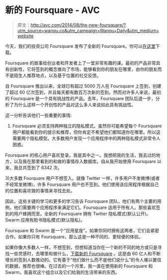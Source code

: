 # 新的 Foursquare - AVC

> 原文：<http://avc.com/2014/08/the-new-foursquare/?utm_source=wanqu.co&utm_campaign=Wanqu+Daily&utm_medium=website>

今天，我们的投资公司 Foursquare 发布了全新的 Foursquare。你可以[在这里](https://foursquare.com/download)下载。

Foursquare 的故事给创业者和开发者上了一堂非常有趣的课。最初的产品非常具有创新性，它将签到的概念推向了市场，能够看到你的朋友在哪里，由你的朋友而不是陌生人推荐地点，以及基于位置的社交反馈。

自 Foursquare 推出以来，全球已有超过 5000 万人在 Foursquare 上签到，创建了超过 60 亿次签到，并且每天都有数百万次新的签到。然而对许多人来说，最初的 Foursquare 是一个具有挑战性的产品。去年，Foursquare 团队后退一步，分析了为什么这样一个开创性的产品对这么多人来说如此具有挑战性。

这一分析告诉他们一些重要的事情:

1) Foursquare 必须支持两种独立的隐私模式。虽然你可能希望每个 Foursquare 用户都能看到你的提示和推荐，但你肯定不希望他们都知道你在哪里。所以这需要两个隐私模型。大多数用户发现一个应用程序中的两种隐私模式非常令人困惑。

Foursquare 的核心用户喜欢登录。我是其中之一。我想把我的生活，我去过的地方，以及我在那里看到的和做的事情存入数据库。自从我开始使用 Foursquare 以来，我总共签到了 6342 次。

3)大多数 Fourquare 用户不想签入。就像 Twitter 一样，许多用户不发微博(或者不经常发微博)，许多 Foursquare 用户也不签到。他们使用该应用程序根据自己的位置和喜欢做的事情来寻找去处。

因此，这些关键的学习和更多的学习告诉 Foursquare 团队，他们有两个主要的用例，他们需要两个应用程序来满足它们。Foursquare 适用于所有人。那些喜欢签到的用户蜂拥而至。全新的 Foursquare 拥有 Twitter 隐私模式(默认公开)。Swarm 应用有脸书隐私模式(默认隐私)。

Foursquare 和 Swarm 是一个“应用星座”。如果你同时拥有这两者，它们会紧密合作。如果你只有 Foursquare，那么这是一种不同的、更轻便的体验。

如果你像大多数人一样，不想签到，但想知道当你在一个新的不同的地方或只是寻找一些灵感时，去哪里和做什么，[下载新的 Foursquare](https://foursquare.com/download) 。这是由 60 亿人和不断增长的签到人数推动的。它有基于“他们做什么而不是他们说什么”的令人难以置信的数据，推荐也很棒。在过去的一个月里，我一直在使用新的 Foursquare 和 Swarm，我喜欢这个组合以及它们给我的生活带来的东西。